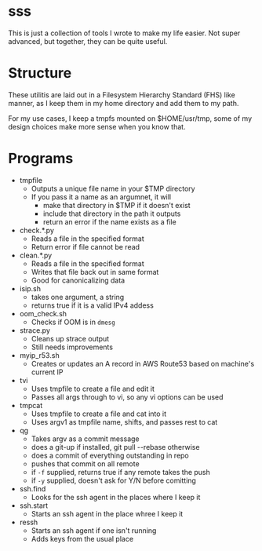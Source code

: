 # sss

This is just a collection of tools I wrote to make my life easier. 
Not super advanced, but together, they can be quite useful.


# Structure
These utilitis are laid out in a Filesystem Hierarchy Standard (FHS) like manner, as I keep them in my home directory and add them to my path.

For my use cases, I keep a tmpfs mounted on $HOME/usr/tmp, some of my design choices make more sense when you know that.

# Programs

- tmpfile
  - Outputs a unique file name in your $TMP directory
  - If you pass it a name as an argumnet, it will 
    - make that directory in $TMP if it doesn't exist
    - include that directory in the path it outputs
    - return an error if the name exists as a file
- check.*.py
  - Reads a file in the specified format
  - Return error if file cannot be read
- clean.*.py
  - Reads a file in the specified format
  - Writes that file back out in same format
  - Good for canonicalizing data
- isip.sh
  - takes one argument, a string
  - returns true if it is a valid IPv4 addess
- oom_check.sh
  - Checks if OOM is in `dmesg`
- strace.py
  - Cleans up strace output
  - Still needs improvements
- myip_r53.sh
  - Creates or updates an A record in AWS Route53 based on machine's current IP
- tvi
  - Uses tmpfile to create a file and edit it
  - Passes all args through to vi, so any vi options can be used
- tmpcat
  - Uses tmpfile to create a file and cat into it
  - Uses argv1 as tmpfile name, shifts, and passes rest to cat
- qg
  - Takes argv as a commit message
  - does a git-up if installed, git pull --rebase otherwise
  - does a commit of everything outstanding in repo
  - pushes that commit on all remote
  - if `-f` supplied, returns true if any remote takes the push
  - if `-y` supplied, doesn't ask for Y/N before comitting
- ssh.find
  - Looks for the ssh agent in the places where I keep it
- ssh.start
  - Starts an ssh agent in the place whree I keep it
- ressh
  - Starts an ssh agent if one isn't running
  - Adds keys from the usual place

